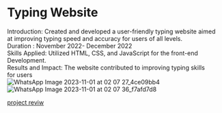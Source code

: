 # Typing Website
Introduction: Created and developed a user-friendly typing website
aimed at improving typing speed and accuracy for users of all levels.
<br/>
Duration : November 2022- December 2022
<br/>
Skills Applied: Utilized HTML, CSS, and JavaScript for the front-end
Development.
<br/>
Results and Impact: The website contributed to improving typing skills
for users
<br/>
![WhatsApp Image 2023-11-01 at 02 07 27_4ce09bb4](https://github.com/bhupendar099/Project/assets/128367040/ec72f84e-e758-4a72-a04c-811053f40351)
![WhatsApp Image 2023-11-01 at 02 07 36_f7afd7d8](https://github.com/bhupendar099/Project/assets/128367040/23e3d7cc-b5e3-4e12-a32a-465c94ab49d3)







<a href="http://127.0.0.1:5500/Project/index.html">project reviw</a>
